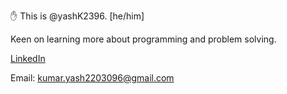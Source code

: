 ✋ This is @yashK2396. [he/him] 

Keen on learning more about programming and problem solving.  

[LinkedIn](https://www.linkedin.com/in/yash-kumar-a1108731a?lipi=urn%3Ali%3Apage%3Ad_flagship3_profile_view_base_contact_details%3Ba1%2F9k4xKTxi%2FKpVkF8Driw%3D%3D)

Email: kumar.yash2203096@gmail.com

<!---
yashK2396/yashK2396 is a ✨ special ✨ repository because its `README.md` (this file) appears on your GitHub profile.
You can click the Preview link to take a look at your changes.
--->

